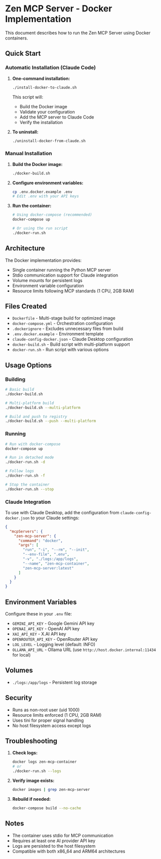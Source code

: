 # Zen MCP Server - Docker Implementation

This document describes how to run the Zen MCP Server using Docker containers.

## Quick Start

### Automatic Installation (Claude Code)

1. **One-command installation:**
   ```bash
   ./install-docker-to-claude.sh
   ```
   This script will:
   - Build the Docker image
   - Validate your configuration
   - Add the MCP server to Claude Code
   - Verify the installation

2. **To uninstall:**
   ```bash
   ./uninstall-docker-from-claude.sh
   ```

### Manual Installation

1. **Build the Docker image:**
   ```bash
   ./docker-build.sh
   ```

2. **Configure environment variables:**
   ```bash
   cp .env.docker.example .env
   # Edit .env with your API keys
   ```

3. **Run the container:**
   ```bash
   # Using docker-compose (recommended)
   docker-compose up

   # Or using the run script
   ./docker-run.sh
   ```

## Architecture

The Docker implementation provides:
- Single container running the Python MCP server
- Stdio communication support for Claude integration
- Volume mounts for persistent logs
- Environment variable configuration
- Resource limits following MCP standards (1 CPU, 2GB RAM)

## Files Created

- `Dockerfile` - Multi-stage build for optimized image
- `docker-compose.yml` - Orchestration configuration
- `.dockerignore` - Excludes unnecessary files from build
- `.env.docker.example` - Environment template
- `claude-config-docker.json` - Claude Desktop configuration
- `docker-build.sh` - Build script with multi-platform support
- `docker-run.sh` - Run script with various options

## Usage Options

### Building

```bash
# Basic build
./docker-build.sh

# Multi-platform build
./docker-build.sh --multi-platform

# Build and push to registry
./docker-build.sh --push --multi-platform
```

### Running

```bash
# Run with docker-compose
docker-compose up

# Run in detached mode
./docker-run.sh -d

# Follow logs
./docker-run.sh -f

# Stop the container
./docker-run.sh --stop
```

### Claude Integration

To use with Claude Desktop, add the configuration from `claude-config-docker.json` to your Claude settings:

```json
{
  "mcpServers": {
    "zen-mcp-server": {
      "command": "docker",
      "args": [
        "run", "-i", "--rm", "--init",
        "--env-file", ".env",
        "-v", "./logs:/app/logs",
        "--name", "zen-mcp-container",
        "zen-mcp-server:latest"
      ]
    }
  }
}
```

## Environment Variables

Configure these in your `.env` file:

- `GEMINI_API_KEY` - Google Gemini API key
- `OPENAI_API_KEY` - OpenAI API key
- `XAI_API_KEY` - X.AI API key
- `OPENROUTER_API_KEY` - OpenRouter API key
- `LOG_LEVEL` - Logging level (default: INFO)
- `OLLAMA_API_URL` - Ollama URL (use `http://host.docker.internal:11434` for local)

## Volumes

- `./logs:/app/logs` - Persistent log storage

## Security

- Runs as non-root user (uid 1000)
- Resource limits enforced (1 CPU, 2GB RAM)
- Uses tini for proper signal handling
- No host filesystem access except logs

## Troubleshooting

1. **Check logs:**
   ```bash
   docker logs zen-mcp-container
   # or
   ./docker-run.sh --logs
   ```

2. **Verify image exists:**
   ```bash
   docker images | grep zen-mcp-server
   ```

3. **Rebuild if needed:**
   ```bash
   docker-compose build --no-cache
   ```

## Notes

- The container uses stdio for MCP communication
- Requires at least one AI provider API key
- Logs are persisted to the host filesystem
- Compatible with both x86_64 and ARM64 architectures